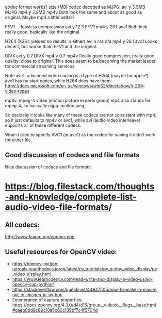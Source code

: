 
codec      format   works?  size (MB)  codec decoded as
MJPG:
            avi       y     3.9MB    MJPG
            mp4       y     3.9MB    mp4v
Both look the same and about as good as original. Maybe mp4 a little better?

FFV1 -- lossless compression
            avi      y      12.3    FFV1
            mp4      y      26.1    avc1
Both look really good, basically like the original.

H264 (X264 yielded no results in either)
            avi      n       n/a    n/a
            mp4      y       26.1   avc1
Looks decent, but worse thatn FFV1 and the original.

DIVX
            avi      y        0.7    DIVX
            mp4      y        0.7    mp4v
Really good compression, really good quality: close to original. This does
seem to be becoming the market leader for commercial streaming services.


Note
avc1: advanced video coding is a type of H264  (maybe for apple?)
  avc1 has no start codes, while H264 does have them:
    https://docs.microsoft.com/en-us/windows/win32/directshow/h-264-video-types

mp4v: mpeg-4 video (motion picture experts group)
    mp4 also stands for mpeg-4, so basically
mjpg: motion jpeg

So basically it looks like many of these codecs are not consistent with mp4, so it just defaults to mp4v or avc1, while avi (audio video interleave) supports all of these different codecs.

When I tried to specify AVC1 (or avc1) as the codec for saving it didn't work for either file.

## Good discussion of codecs and file formats
Nice discussion of codecs and file formats:
# https://blog.filestack.com/thoughts-and-knowledge/complete-list-audio-video-file-formats/

## All codecs:
 http://www.fourcc.org/codecs.php

## Useful resources for OpenCV video:
- https://opencv-python-tutroals.readthedocs.io/en/latest/py_tutorials/py_gui/py_video_display/py_video_display.html
- https://www.learnopencv.com/read-write-and-display-a-video-using-opencv-cpp-python/
- https://stackoverflow.com/questions/44947505/how-to-make-a-movie-out-of-images-in-python
- Enumeration of capture properties:
https://docs.opencv.org/4.3.0/d4/d15/group__videoio__flags__base.html#gaeb8dd9c89c10a5c63c139bf7c4f5704d
